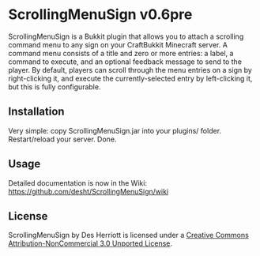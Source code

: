 # ScrollingMenuSign v0.6pre

ScrollingMenuSign is a Bukkit plugin that allows you to attach a scrolling command menu to any sign on your CraftBukkit
Minecraft server.  A command menu consists of a title and zero or more entries: a label, a command to execute, and an optional
feedback message to send to the player.  By default, players can scroll through the menu entries on a sign by right-clicking it,
and execute the currently-selected entry by left-clicking it, but this is fully configurable.

## Installation

Very simple: copy ScrollingMenuSign.jar into your plugins/ folder.  Restart/reload your server.  Done.

## Usage

Detailed documentation is now in the Wiki: https://github.com/desht/ScrollingMenuSign/wiki

## License

ScrollingMenuSign by Des Herriott is licensed under a [Creative Commons Attribution-NonCommercial 3.0 Unported License](http://creativecommons.org/licenses/by-nc/3.0/). 
